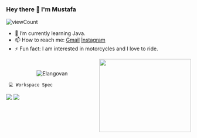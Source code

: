 ### Hey there 👋 I'm Mustafa

![viewCount](https://views.whatilearened.today/views/github/Mustafa-Deveci/Mustafa-Deveci.svg)
- 🌱 I’m currently learning Java.
- 📫 How to reach me: [Gmail](mailto:mstf.dvcii@gmail.com) [İnstagram](https://www.instagram.com/mstf_dvcii/)
- ⚡ Fun fact: I am interested in motorcycles and I love to ride.

<img align="right" src="https://media.giphy.com/media/3o7qE1YN7aBOFPRw8E/giphy.gif" width="250" height="200" />
<br/>

 <p align="center">
<img src=https://github-readme-stats.vercel.app/api?username=Mustafa-Deveci&show_icons=true alt=Elangovan
     >
</p>
      
     💻 Workspace Spec
<img src="https://img.shields.io/badge/NVIDIA-GTX1650 Refresh-76B900?style=for-the-badge&logo=nvidia&logoColor=white"/>  <img src="https://img.shields.io/badge/%C4%B0NTEL-Core_i7_10750H-ED1C24?style=for-the-badge&logo=intel&logoColor=white"/> 
     
 
